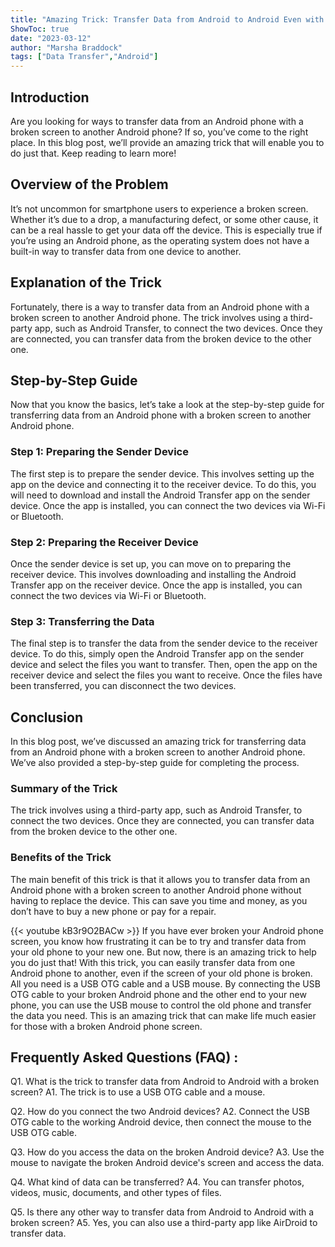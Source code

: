 ```yaml
---
title: "Amazing Trick: Transfer Data from Android to Android Even with a Broken Screen!"
ShowToc: true 
date: "2023-03-12"
author: "Marsha Braddock" 
tags: ["Data Transfer","Android"]
---
```

## Introduction

Are you looking for ways to transfer data from an Android phone with a broken screen to another Android phone? If so, you’ve come to the right place. In this blog post, we’ll provide an amazing trick that will enable you to do just that. Keep reading to learn more!

## Overview of the Problem

It’s not uncommon for smartphone users to experience a broken screen. Whether it’s due to a drop, a manufacturing defect, or some other cause, it can be a real hassle to get your data off the device. This is especially true if you’re using an Android phone, as the operating system does not have a built-in way to transfer data from one device to another.

## Explanation of the Trick

Fortunately, there is a way to transfer data from an Android phone with a broken screen to another Android phone. The trick involves using a third-party app, such as Android Transfer, to connect the two devices. Once they are connected, you can transfer data from the broken device to the other one.

## Step-by-Step Guide

Now that you know the basics, let’s take a look at the step-by-step guide for transferring data from an Android phone with a broken screen to another Android phone.

### Step 1: Preparing the Sender Device

The first step is to prepare the sender device. This involves setting up the app on the device and connecting it to the receiver device. To do this, you will need to download and install the Android Transfer app on the sender device. Once the app is installed, you can connect the two devices via Wi-Fi or Bluetooth.

### Step 2: Preparing the Receiver Device

Once the sender device is set up, you can move on to preparing the receiver device. This involves downloading and installing the Android Transfer app on the receiver device. Once the app is installed, you can connect the two devices via Wi-Fi or Bluetooth.

### Step 3: Transferring the Data

The final step is to transfer the data from the sender device to the receiver device. To do this, simply open the Android Transfer app on the sender device and select the files you want to transfer. Then, open the app on the receiver device and select the files you want to receive. Once the files have been transferred, you can disconnect the two devices.

## Conclusion

In this blog post, we’ve discussed an amazing trick for transferring data from an Android phone with a broken screen to another Android phone. We’ve also provided a step-by-step guide for completing the process. 

### Summary of the Trick

The trick involves using a third-party app, such as Android Transfer, to connect the two devices. Once they are connected, you can transfer data from the broken device to the other one.

### Benefits of the Trick

The main benefit of this trick is that it allows you to transfer data from an Android phone with a broken screen to another Android phone without having to replace the device. This can save you time and money, as you don’t have to buy a new phone or pay for a repair.

{{< youtube kB3r9O2BACw >}} 
If you have ever broken your Android phone screen, you know how frustrating it can be to try and transfer data from your old phone to your new one. But now, there is an amazing trick to help you do just that! With this trick, you can easily transfer data from one Android phone to another, even if the screen of your old phone is broken. All you need is a USB OTG cable and a USB mouse. By connecting the USB OTG cable to your broken Android phone and the other end to your new phone, you can use the USB mouse to control the old phone and transfer the data you need. This is an amazing trick that can make life much easier for those with a broken Android phone screen.

## Frequently Asked Questions (FAQ) :
Q1. What is the trick to transfer data from Android to Android with a broken screen?
A1. The trick is to use a USB OTG cable and a mouse.

Q2. How do you connect the two Android devices?
A2. Connect the USB OTG cable to the working Android device, then connect the mouse to the USB OTG cable.

Q3. How do you access the data on the broken Android device?
A3. Use the mouse to navigate the broken Android device's screen and access the data.

Q4. What kind of data can be transferred?
A4. You can transfer photos, videos, music, documents, and other types of files.

Q5. Is there any other way to transfer data from Android to Android with a broken screen?
A5. Yes, you can also use a third-party app like AirDroid to transfer data.


